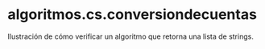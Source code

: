 # algoritmos.cs.conversiondecuentas
Ilustración de cómo verificar un algoritmo que retorna una lista de strings.
